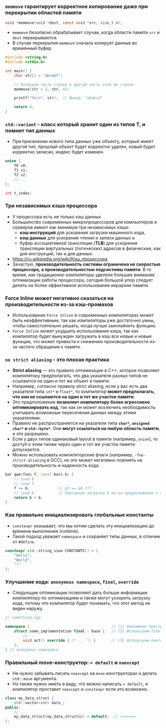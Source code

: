 ### `memmove` гарантирует корректное копирование даже при перекрытии областей памяти

```c
void *memmove(void *dest, const void *src, size_t n);
```

- `memmove` безопасно обрабатывает случаи, когда области памяти `src` и `dest` перекрываются.
- В случае перекрытия `memmove` сначала копирует данные во временный буфер.

```c
#include <string.h>
#include <stdio.h>

int main() {
    char str[] = "abcdef";

    // Копируем часть строки в другую часть этой же строки
    memmove(str + 2, str, 4);

    printf("%s\n", str);  // Вывод: "ababcd"

    return 0;
}
```

### `std::variant` - класс который хранит один из типов T, и помнит тип данных

- При присвоении нового типа данных уже объекту, который имеет другой тип, прошлый объект будет корректно удален, новый будет корректно записан, индекс будет изменен.

```cpp
union {
    T0 v0;
    T1 v1;
    T2 v2;
    // ...
};

int t_index;
```

### Три независимых кэша процессора

- У процессора есть не только кэш данных
- Большинство современных микропроцессоров для компьютеров и серверов имеют как минимум три независимых кэша:
  - **кэш инструкций** для ускорения загрузки машинного кода,
  - **кэш данных** для ускорения чтения и записи данных и
  - буфер ассоциативной трансляции (**TLB**) для ускорения трансляции виртуальных (логических) адресов в физические, как для инструкций, так и для данных.
- https://ru.wikipedia.org/wiki/Кэш_процессора
- Зачастую, **производительность системы ограничена не скоростью процессора, а производительностью подсистемы памяти**. В то время, как традиционно компиляторы уделяли большее внимание оптимизации работы процессора, сегодня большой упор следует делать на более эффективное использование иерархии памяти

### Force Inline может негативно сказаться на производительности из-за кэш-промахов

- Использование `Force Inline` в современных компиляторах может быть неэффективным, так как компиляторы уже достаточно умны, чтобы самостоятельно решать, когда лучше заинлайнить функцию.
- `Force Inline` может ухудшить использование кэша, так как компилятор будет вынужден загружать в кэш все новые и новые функции, что может привести к снижению производительности из-за частого обращения к памяти.

### `no strict aliasing` - это плохая практика

- **Strict aliasing** — это правило оптимизации в C++, которое позволяет компилятору предполагать, что два указателя разных типов не ссылаются на один и тот же объект в памяти.
- Например, согласно правилу strict aliasing, если у вас есть два указателя типа `int*` и `float*`, то компилятор **может предполагать, что они не ссылаются на один и тот же участок памяти**.
- Это предположение **позволяет компилятору более агрессивно оптимизировать код**, так как он может исключить необходимость учитывать возможные пересечения данных между этими указателями.
- Правило не распространяется на указатели типа **`char*`, `unsigned char*` и `std::byte*`**. Они **могут ссылаться на любую область памяти**, и это разрешено.
- Если у двух типов одинаковый layout в памяти (например, `union`), то доступ к этим типам через один и тот же участок памяти допускается.
- Можно использовать компиляторские флаги (например, `-fno-strict-aliasing` в GCC), но это может негативно повлиять на производительность и надежность кода.

```cpp
bar qwe(foo& f, const bar& b) {
    // load b
    // load f
    f += b;             // &f == &b ???
    // load b           // Повторная загрузка b из-за предположения о strict aliasing
    return b + b;
}
```

### Как правильно инициализировать глобальные константы

- `constexpr` указывает, что мы хотим сделать эту инициализацию до времени выполнения (runtime).
- Такой подход уважает `namespace` и сохраняет типы данных, в отличие от `#define`.

```cpp
constexpr std::string_view CONSTANTS[] = {
    "Hello",
    "World",
    "!"
};
```

### Улучшение кода: `anonymous namespace`, `final`, `override`

- Следующие оптимизации позволяют дать больше информации компилятору по оптимизациям и также могут ускорить загрузку кода, потому что компилятор будет понимать, что этот метод не виден наружу.

```cpp
// something.cpp

namespace {                                     // (1) Анонимное пространство имен
    struct some_implementation final : base {   // (2) Используем final, если не планируем наследование
        // ...
        void act() override { /* ... */ }       // (3) Используем override
    };
} // anonymous namespace
```

### Правильный move-конструктор: `= default` и `noexcept`

- Не нужно забывать писать `noexcept` на `move` конструкторах и делать `std::move` аргумента.
- Но также нужно иметь в виду, что можно написать `= default`, и компилятор проставит `noexcept` и `constexpr` если это возможно.

```cpp
class my_data_struct {
    std::vector<int> data_;
public:
    // ...
    my_data_struct(my_data_struct&&) = default;  // <<=====
};
```
